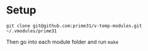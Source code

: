 # Setup

`git clone git@github.com:prime31/v-temp-modules.git ~/.vmodules/prime31`

Then go into each module folder and run `make`
